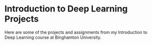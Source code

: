 # Introduction to Deep Learning Projects
Here are some of the projects and assignments from my Introduction to Deep Learning course at Binghamton University.

